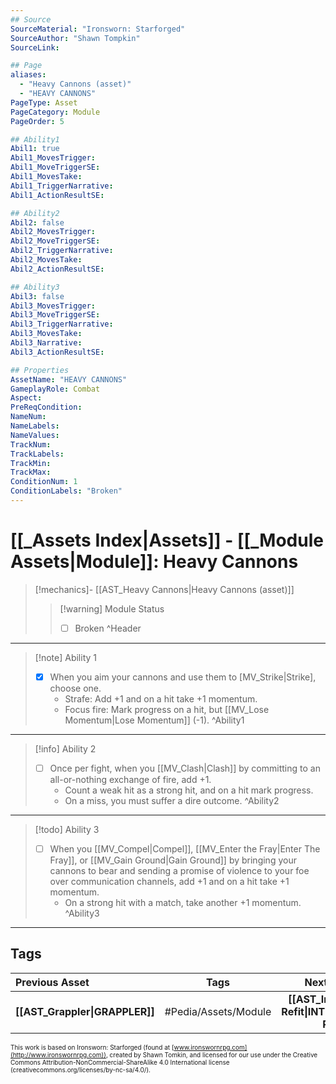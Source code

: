 ```yaml
---
## Source
SourceMaterial: "Ironsworn: Starforged"
SourceAuthor: "Shawn Tompkin"
SourceLink: 

## Page
aliases:
  - "Heavy Cannons (asset)"
  - "HEAVY CANNONS"
PageType: Asset
PageCategory: Module
PageOrder: 5

## Ability1
Abil1: true
Abil1_MovesTrigger:
Abil1_MoveTriggerSE:
Abil1_MovesTake:
Abil1_TriggerNarrative:
Abil1_ActionResultSE:

## Ability2
Abil2: false
Abil2_MovesTrigger:
Abil2_MoveTriggerSE:
Abil2_TriggerNarrative:
Abil2_MovesTake:
Abil2_ActionResultSE:

## Ability3
Abil3: false
Abil3_MovesTrigger:
Abil3_MoveTriggerSE:
Abil3_TriggerNarrative:
Abil3_MovesTake:
Abil3_Narrative:
Abil3_ActionResultSE:

## Properties
AssetName: "HEAVY CANNONS"
GameplayRole: Combat
Aspect:
PreReqCondition: 
NameNum:
NameLabels:
NameValues:
TrackNum:
TrackLabels:
TrackMin:
TrackMax:
ConditionNum: 1
ConditionLabels: "Broken"
---
```

# [[_Assets Index|Assets]] - [[_Module Assets|Module]]: Heavy Cannons
> [!mechanics]- [[AST_Heavy Cannons|Heavy Cannons (asset)]]
> > [!warning] Module Status
> > - [ ] Broken
^Header
___
> [!note] Ability 1
> - [x] When you aim your cannons and use them to [MV_Strike|Strike], choose one. 
> 	- Strafe: Add +1 and on a hit take +1 momentum.
> 	- Focus fire: Mark progress on a hit, but [[MV_Lose Momentum|Lose Momentum]] (-1).
^Ability1
___
> [!info] Ability 2
> - [ ] Once per fight, when you [[MV_Clash|Clash]] by committing to an all-or-nothing exchange of fire, add +1.
> 	- Count a weak hit as a strong hit, and on a hit mark progress.
> 	- On a miss, you must suffer a dire outcome.
^Ability2
___
> [!todo] Ability 3
> - [ ] When you [[MV_Compel|Compel]], [[MV_Enter the Fray|Enter The Fray]], or [[MV_Gain Ground|Gain Ground]] by bringing your cannons to bear and sending a promise of violence to your foe over communication channels, add +1 and on a hit take +1 momentum. 
> 	- On a strong hit with a match, take another +1 momentum.
^Ability3
___

## Tags
| Previous Asset| Tags | Next Asset |
|:--- |:---:| ---:|
| **[[AST_Grappler\|GRAPPLER]]** | #Pedia/Assets/Module | **[[AST_Internal Refit\|INTERNAL REFIT]]** |

<font size=-2>This work is based on Ironsworn: Starforged (found at [www.ironswornrpg.com](http://www.ironswornrpg.com)), created by Shawn Tomkin, and licensed for our use under the Creative Commons Attribution-NonCommercial-ShareAlike 4.0 International license  (creativecommons.org/licenses/by-nc-sa/4.0/).</font>